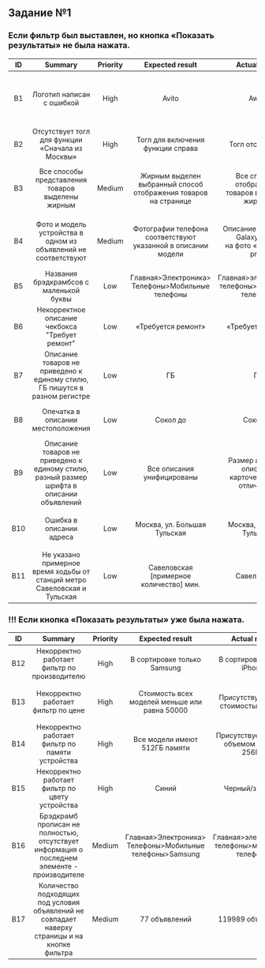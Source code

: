## Задание №1
### Если фильтр был выставлен, но кнопка «Показать результаты» не была нажата.
| ID  |                                          Summary                                          | Priority |                            Expected result                            |                        Actual result                         |                                                                   Attachments                                                                   |
|:---:|:-----------------------------------------------------------------------------------------:|:--------:|:---------------------------------------------------------------------:|:------------------------------------------------------------:|:-----------------------------------------------------------------------------------------------------------------------------------------------:|
| B1  |                                 Логотип написан с ошибкой                                 |   High   |                                 Avito                                 |                            Awito                             |    Expected<br/>![B1](./Task_1_Bugs/B1Expected.png "B1 Expected result")<br/>Actual<br/>![B1](./Task_1_Bugs/B1Actual.png "B1 Actual result")    |
| B2  |                     Отсутствует тогл для функции «Сначала из Москвы»                      |   High   |                   Тогл для включения функции справа                   |                       Тогл отсутствует                       |    Expected<br/>![B2](./Task_1_Bugs/B2Expected.png "B2 Expected result")<br/>Actual<br/>![B2](./Task_1_Bugs/B2Actual.png "B2 Actual result")    |
| B3  |                     Все способы представления товаров выделены жирным                     |  Medium  | Жирным выделен выбранный способ <br/> отображения товаров на странице |    Все способы отображения <br/> товаров выделены жирным     |    Expected<br/>![B3](./Task_1_Bugs/B3Expected.png "B3 Expected result")<br/>Actual<br/>![B3](./Task_1_Bugs/B3Actual.png "B3 Actual result")    |
| B4  |              Фото и модель устройства в одном из объявлений не соответствуют              |  Medium  |  Фотографии телефона соответствуют <br/> указанной в описании модели  | Описание «Samsung Galaxy S21», <br/> на фото «Iphone 16 pro» |                                         Actual<br/>![B4](./Task_1_Bugs/B4Actual.png "B4 Actual result")                                         |
| B5  |                          Названия брэдкрамбсов с маленькой буквы                          |   Low    |        Главная>Электроника> <br/> Телефоны>Мобильные телефоны         |    Главная>электроника> <br/> телефоны>мобильные телефоны    |    Expected<br/>![B5](./Task_1_Bugs/B5Expected.png "B5 Expected result")<br/>Actual<br/>![B5](./Task_1_Bugs/B5Actual.png "B5 Actual result")    |
| B6  |                      Некорректное описание чекбокса "Требует ремонт"                      |   Low    |                          «Требуется ремонт»                           |                       «Требует ремонт»                       |    Expected<br/>![B6](./Task_1_Bugs/B6Expected.png "B6 Expected result")<br/>Actual<br/>![B6](./Task_1_Bugs/B6Actual.png "B6 Actual result")    |
| B7  |        Описание товаров не приведено к единому стилю, ГБ пишутся в разном регистре        |   Low    |                                  ГБ                                   |                              Гб                              |    Expected<br/>![B7](./Task_1_Bugs/B7Expected.png "B7 Expected result")<br/>Actual<br/>![B7](./Task_1_Bugs/B7Actual.png "B7 Actual result")    |
| B8  |                            Опечатка в описании местоположения                             |   Low    |                               Сокол до                                |                           Соколдо                            |    Expected<br/>![B8](./Task_1_Bugs/B8Expected.png "B8 Expected result")<br/>Actual<br/>![B8](./Task_1_Bugs/B8Actual.png "B8 Actual result")    |
| B9  | Описание товаров не приведено к единому стилю, разный размер шрифта в описании объявлений |   Low    |                      Все описания унифицированы                       |  Размер шрифта в описании <br/> карточек товара отличается   |                                         Actual<br/>![B9](./Task_1_Bugs/B9Actual.png "B9 Actual result")                                         |
| B10 |                                 Ошибка в описании адреса                                  |   Low    |                     Москва, ул. Большая Тульская                      |                   Москва, Большая Тульская                   | Expected<br/>![B10](./Task_1_Bugs/B10Expected.png "B10 Expected result")<br/>Actual<br/>![B10](./Task_1_Bugs/B10Actual.png "B10 Actual result") |
| B11 |         Не указано примерное время ходьбы от станций метро Савеловская и Тульская         |   Low    |                Савеловская [примерное количество] мин.                |                         Савеловская                          | Expected<br/>![B11](./Task_1_Bugs/B11Expected.png "B11 Expected result")<br/>Actual<br/>![B11](./Task_1_Bugs/B11Actual.png "B11 Actual result") |


### !!! Если кнопка «Показать результаты» уже была нажата.
| ID  |                                            Summary                                             |  Priority  |                        Expected result                         |                     Actual result                      |                                                                   Attachments                                                                   |
|:---:|:----------------------------------------------------------------------------------------------:|:----------:|:--------------------------------------------------------------:|:------------------------------------------------------:|:-----------------------------------------------------------------------------------------------------------------------------------------------:|
| B12 |                          Некорректно работает фильтр по производителю                          |    High    |                  В сортировке только Samsung                   |               В сортировку попал iPhone                |                                       Actual<br/>![B12](./Task_1_Bugs/B12Actual.png "B12 Actual result")                                        |
| B13 |                              Некорректно работает фильтр по цене                               |    High    |         Стоимость всех моделей меньше или равна 50000          |          Присутствует товар стоимостью 59999           |                                       Actual<br/>![B13](./Task_1_Bugs/B13Actual.png "B13 Actual result")                                        |
| B14 |                        Некорректно работает фильтр по памяти устройства                        |    High    |                 Все модели имеют 512ГБ памяти                  |       Присутствует товар с объемом памяти 256ГБ        |                                       Actual<br/>![B14](./Task_1_Bugs/B14Actual.png "B14 Actual result")                                        |
| B15 |                        Некорректно работает фильтр по цвету устройства                         |    High    |                             Синий                              |                     Черный/зеленый                     |                                       Actual<br/>![B15](./Task_1_Bugs/B15Actual.png "B15 Actual result")                                        |
| B16 |  Брэдкрамб прописан не полностью, отсутствует информация о последнем элементе - производителе  |   Medium   | Главная>Электроника> <br/> Телефоны>Мобильные телефоны>Samsung | Главная>электроника> <br/> телефоны>мобильные телефоны | Expected<br/>![B16](./Task_1_Bugs/B16Expected.png "B16 Expected result")<br/>Actual<br/>![B16](./Task_1_Bugs/B16Actual.png "B16 Actual result") |
| B17 | Количество подходящих под условия объявлений не совпадает наверху страницы и на кнопке фильтра |   Medium   |                         77 объявлений                          |                   119989 объявлений                    |                                       Actual<br/>![B17](./Task_1_Bugs/B17Actual.png "B17 Actual result")                                        |